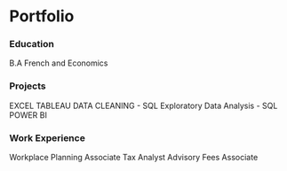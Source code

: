 # Portfolio

### Education
B.A French and Economics 

### Projects
EXCEL
TABLEAU
DATA CLEANING - SQL
Exploratory Data Analysis - SQL
POWER BI

### Work Experience 
Workplace Planning Associate 
Tax Analyst
Advisory Fees Associate
